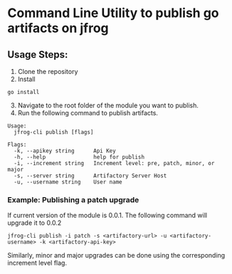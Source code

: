 # Command Line Utility to publish go artifacts on jfrog

## Usage Steps:
1. Clone the repository
2. Install
```shell
go install   
```
3. Navigate to the root folder of the module you want to publish.
4. Run the following command to publish artifacts.
```
Usage:
  jfrog-cli publish [flags]

Flags:
  -k, --apikey string      Api Key
  -h, --help               help for publish
  -i, --increment string   Increment level: pre, patch, minor, or major
  -s, --server string      Artifactory Server Host
  -u, --username string    User name
```

### Example: Publishing a patch upgrade
If current version of the module is 0.0.1. The following command will upgrade it to 0.0.2
```shell
jfrog-cli publish -i patch -s <artifactory-url> -u <artifactory-username> -k <artifactory-api-key>
```

Similarly, minor and major upgrades can be done using the corresponding increment level flag.